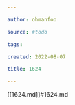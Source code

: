 ```yaml
---

author: ohmanfoo

source: #todo

tags: 

created: 2022-08-07

title: 1624

---
```

[[1624.md]]#1624.md